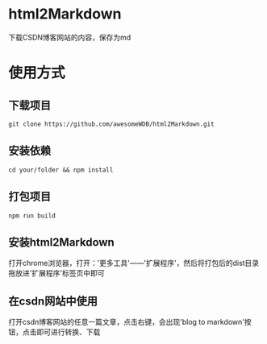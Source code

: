 # html2Markdown
下载CSDN博客网站的内容，保存为md

# 使用方式

## 下载项目
```
git clone https://github.com/awesomeWDB/html2Markdown.git
```

## 安装依赖
```
cd your/folder && npm install
```

## 打包项目
```
npm run build
```

## 安装html2Markdown
打开chrome浏览器，打开：'更多工具'——'扩展程序'，然后将打包后的dist目录拖放进'扩展程序'标签页中即可

## 在csdn网站中使用
打开csdn博客网站的任意一篇文章，点击右键，会出现'blog to markdown'按钮，点击即可进行转换、下载